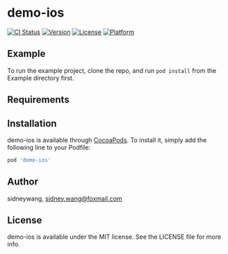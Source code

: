 # demo-ios

[![CI Status](https://img.shields.io/travis/sidneywang/demo-ios.svg?style=flat)](https://travis-ci.org/sidneywang/demo-ios)
[![Version](https://img.shields.io/cocoapods/v/demo-ios.svg?style=flat)](https://cocoapods.org/pods/demo-ios)
[![License](https://img.shields.io/cocoapods/l/demo-ios.svg?style=flat)](https://cocoapods.org/pods/demo-ios)
[![Platform](https://img.shields.io/cocoapods/p/demo-ios.svg?style=flat)](https://cocoapods.org/pods/demo-ios)

## Example

To run the example project, clone the repo, and run `pod install` from the Example directory first.

## Requirements

## Installation

demo-ios is available through [CocoaPods](https://cocoapods.org). To install
it, simply add the following line to your Podfile:

```ruby
pod 'demo-ios'
```

## Author

sidneywang, sidney.wang@foxmail.com

## License

demo-ios is available under the MIT license. See the LICENSE file for more info.
